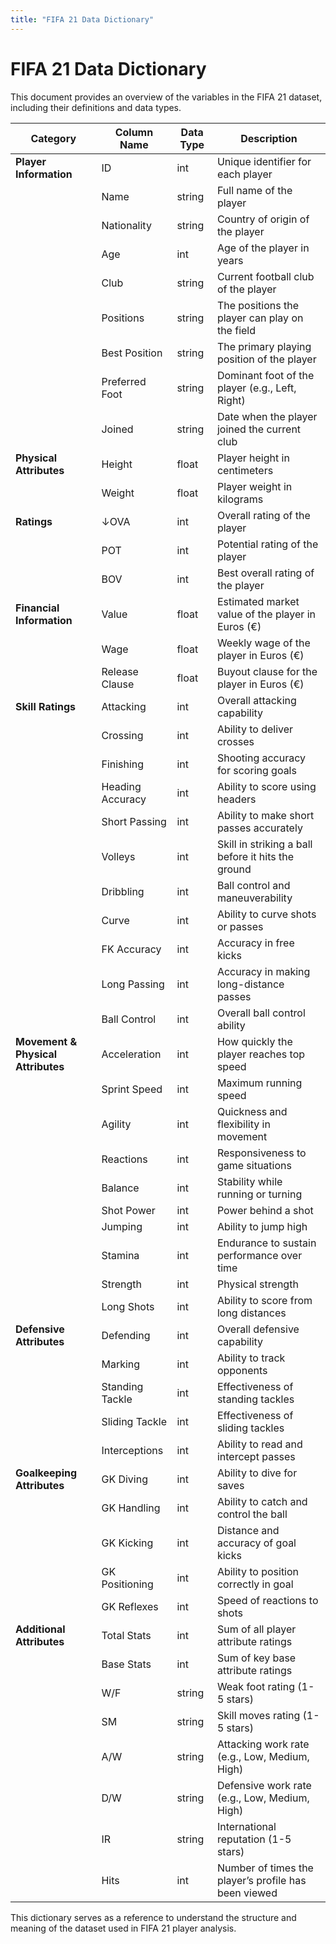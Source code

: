 ```yaml
---
title: "FIFA 21 Data Dictionary"
---
```


# FIFA 21 Data Dictionary

This document provides an overview of the variables in the FIFA 21 dataset, including their definitions and data types.

| **Category**         | **Column Name**        | **Data Type** | **Description** |
|----------------------|----------------------|--------------|----------------|
| **Player Information** | ID                  | int          | Unique identifier for each player |
|                      | Name                | string       | Full name of the player |
|                      | Nationality         | string       | Country of origin of the player |
|                      | Age                 | int          | Age of the player in years |
|                      | Club                | string       | Current football club of the player |
|                      | Positions           | string       | The positions the player can play on the field |
|                      | Best Position       | string       | The primary playing position of the player |
|                      | Preferred Foot      | string       | Dominant foot of the player (e.g., Left, Right) |
|                      | Joined              | string       | Date when the player joined the current club |
| **Physical Attributes** | Height             | float        | Player height in centimeters |
|                      | Weight              | float        | Player weight in kilograms |
| **Ratings**         | ↓OVA                 | int          | Overall rating of the player |
|                      | POT                 | int          | Potential rating of the player |
|                      | BOV                 | int          | Best overall rating of the player |
| **Financial Information** | Value         | float        | Estimated market value of the player in Euros (€) |
|                      | Wage                | float        | Weekly wage of the player in Euros (€) |
|                      | Release Clause      | float        | Buyout clause for the player in Euros (€) |
| **Skill Ratings**   | Attacking           | int          | Overall attacking capability |
|                      | Crossing            | int          | Ability to deliver crosses |
|                      | Finishing           | int          | Shooting accuracy for scoring goals |
|                      | Heading Accuracy    | int          | Ability to score using headers |
|                      | Short Passing       | int          | Ability to make short passes accurately |
|                      | Volleys             | int          | Skill in striking a ball before it hits the ground |
|                      | Dribbling           | int          | Ball control and maneuverability |
|                      | Curve               | int          | Ability to curve shots or passes |
|                      | FK Accuracy         | int          | Accuracy in free kicks |
|                      | Long Passing        | int          | Accuracy in making long-distance passes |
|                      | Ball Control        | int          | Overall ball control ability |
| **Movement & Physical Attributes** | Acceleration | int | How quickly the player reaches top speed |
|                      | Sprint Speed        | int          | Maximum running speed |
|                      | Agility             | int          | Quickness and flexibility in movement |
|                      | Reactions           | int          | Responsiveness to game situations |
|                      | Balance             | int          | Stability while running or turning |
|                      | Shot Power          | int          | Power behind a shot |
|                      | Jumping             | int          | Ability to jump high |
|                      | Stamina             | int          | Endurance to sustain performance over time |
|                      | Strength            | int          | Physical strength |
|                      | Long Shots          | int          | Ability to score from long distances |
| **Defensive Attributes** | Defending       | int          | Overall defensive capability |
|                      | Marking             | int          | Ability to track opponents |
|                      | Standing Tackle     | int          | Effectiveness of standing tackles |
|                      | Sliding Tackle      | int          | Effectiveness of sliding tackles |
|                      | Interceptions       | int          | Ability to read and intercept passes |
| **Goalkeeping Attributes** | GK Diving   | int          | Ability to dive for saves |
|                      | GK Handling         | int          | Ability to catch and control the ball |
|                      | GK Kicking          | int          | Distance and accuracy of goal kicks |
|                      | GK Positioning      | int          | Ability to position correctly in goal |
|                      | GK Reflexes         | int          | Speed of reactions to shots |
| **Additional Attributes** | Total Stats  | int          | Sum of all player attribute ratings |
|                      | Base Stats          | int          | Sum of key base attribute ratings |
|                      | W/F                 | string       | Weak foot rating (1-5 stars) |
|                      | SM                  | string       | Skill moves rating (1-5 stars) |
|                      | A/W                 | string       | Attacking work rate (e.g., Low, Medium, High) |
|                      | D/W                 | string       | Defensive work rate (e.g., Low, Medium, High) |
|                      | IR                  | string       | International reputation (1-5 stars) |
|                      | Hits                | int          | Number of times the player’s profile has been viewed |

This dictionary serves as a reference to understand the structure and meaning of the dataset used in FIFA 21 player analysis.

